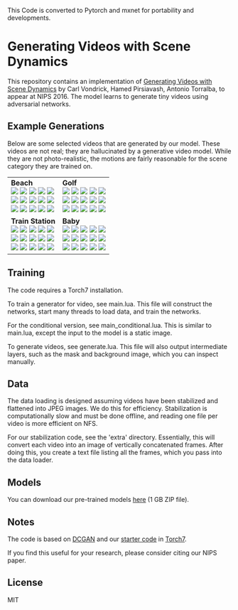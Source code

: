 This Code is converted to Pytorch and mxnet for portability and developments.

Generating Videos with Scene Dynamics
=====================================

This repository contains an implementation of [Generating Videos with Scene Dynamics](http://carlvondrick.com/tinyvideo/) by Carl Vondrick, Hamed Pirsiavash, Antonio Torralba, to appear at NIPS 2016. The model learns to generate tiny videos using adversarial networks.

Example Generations
-------------------
Below are some selected videos that are generated by our model. These videos are not real; they are hallucinated by a generative video model. While they are not photo-realistic, the motions are fairly reasonable for the scene category they are trained on.

<table><tr><td>
<strong>Beach</strong><br>
<img src='http://carlvondrick.com/tinyvideo/supp/supp/beach/1.gif'>
<img src='http://carlvondrick.com/tinyvideo/supp/supp/beach/2.gif'>
<img src='http://carlvondrick.com/tinyvideo/supp/supp/beach/3.gif'>
<img src='http://carlvondrick.com/tinyvideo/supp/supp/beach/4.gif'>
<img src='http://carlvondrick.com/tinyvideo/supp/supp/beach/5.gif'><br>
<img src='http://carlvondrick.com/tinyvideo/supp/supp/beach/6.gif'>
<img src='http://carlvondrick.com/tinyvideo/supp/supp/beach/7.gif'>
<img src='http://carlvondrick.com/tinyvideo/supp/supp/beach/8.gif'>
<img src='http://carlvondrick.com/tinyvideo/supp/supp/beach/9.gif'>
<img src='http://carlvondrick.com/tinyvideo/supp/supp/beach/10.gif'><br>
<img src='http://carlvondrick.com/tinyvideo/supp/supp/beach/11.gif'>
<img src='http://carlvondrick.com/tinyvideo/supp/supp/beach/12.gif'>
<img src='http://carlvondrick.com/tinyvideo/supp/supp/beach/13.gif'>
<img src='http://carlvondrick.com/tinyvideo/supp/supp/beach/14.gif'>
<img src='http://carlvondrick.com/tinyvideo/supp/supp/beach/15.gif'>
</td><td>
<strong>Golf</strong><br>
<img src='http://carlvondrick.com/tinyvideo/supp/supp/golf/1.gif'>
<img src='http://carlvondrick.com/tinyvideo/supp/supp/golf/2.gif'>
<img src='http://carlvondrick.com/tinyvideo/supp/supp/golf/3.gif'>
<img src='http://carlvondrick.com/tinyvideo/supp/supp/golf/4.gif'>
<img src='http://carlvondrick.com/tinyvideo/supp/supp/golf/5.gif'><br>
<img src='http://carlvondrick.com/tinyvideo/supp/supp/golf/6.gif'>
<img src='http://carlvondrick.com/tinyvideo/supp/supp/golf/7.gif'>
<img src='http://carlvondrick.com/tinyvideo/supp/supp/golf/8.gif'>
<img src='http://carlvondrick.com/tinyvideo/supp/supp/golf/9.gif'>
<img src='http://carlvondrick.com/tinyvideo/supp/supp/golf/10.gif'><br>
<img src='http://carlvondrick.com/tinyvideo/supp/supp/golf/11.gif'>
<img src='http://carlvondrick.com/tinyvideo/supp/supp/golf/12.gif'>
<img src='http://carlvondrick.com/tinyvideo/supp/supp/golf/13.gif'>
<img src='http://carlvondrick.com/tinyvideo/supp/supp/golf/14.gif'>
<img src='http://carlvondrick.com/tinyvideo/supp/supp/golf/15.gif'>
</td></tr><tr><td>
<strong>Train Station</strong><br>
<img src='http://carlvondrick.com/tinyvideo/supp/supp/train_station/1.gif'>
<img src='http://carlvondrick.com/tinyvideo/supp/supp/train_station/2.gif'>
<img src='http://carlvondrick.com/tinyvideo/supp/supp/train_station/3.gif'>
<img src='http://carlvondrick.com/tinyvideo/supp/supp/train_station/4.gif'>
<img src='http://carlvondrick.com/tinyvideo/supp/supp/train_station/5.gif'><br>
<img src='http://carlvondrick.com/tinyvideo/supp/supp/train_station/6.gif'>
<img src='http://carlvondrick.com/tinyvideo/supp/supp/train_station/7.gif'>
<img src='http://carlvondrick.com/tinyvideo/supp/supp/train_station/8.gif'>
<img src='http://carlvondrick.com/tinyvideo/supp/supp/train_station/9.gif'>
<img src='http://carlvondrick.com/tinyvideo/supp/supp/train_station/10.gif'><br>
<img src='http://carlvondrick.com/tinyvideo/supp/supp/train_station/11.gif'>
<img src='http://carlvondrick.com/tinyvideo/supp/supp/train_station/12.gif'>
<img src='http://carlvondrick.com/tinyvideo/supp/supp/train_station/13.gif'>
<img src='http://carlvondrick.com/tinyvideo/supp/supp/train_station/14.gif'>
<img src='http://carlvondrick.com/tinyvideo/supp/supp/train_station/15.gif'>
</td><td>
<strong>Baby</strong><br>
<img src='http://carlvondrick.com/tinyvideo/supp/supp/hospital/1.gif'>
<img src='http://carlvondrick.com/tinyvideo/supp/supp/hospital/2.gif'>
<img src='http://carlvondrick.com/tinyvideo/supp/supp/hospital/3.gif'>
<img src='http://carlvondrick.com/tinyvideo/supp/supp/hospital/4.gif'>
<img src='http://carlvondrick.com/tinyvideo/supp/supp/hospital/5.gif'><br>
<img src='http://carlvondrick.com/tinyvideo/supp/supp/hospital/6.gif'>
<img src='http://carlvondrick.com/tinyvideo/supp/supp/hospital/7.gif'>
<img src='http://carlvondrick.com/tinyvideo/supp/supp/hospital/8.gif'>
<img src='http://carlvondrick.com/tinyvideo/supp/supp/hospital/9.gif'>
<img src='http://carlvondrick.com/tinyvideo/supp/supp/hospital/10.gif'><br>
<img src='http://carlvondrick.com/tinyvideo/supp/supp/hospital/11.gif'>
<img src='http://carlvondrick.com/tinyvideo/supp/supp/hospital/12.gif'>
<img src='http://carlvondrick.com/tinyvideo/supp/supp/hospital/13.gif'>
<img src='http://carlvondrick.com/tinyvideo/supp/supp/hospital/14.gif'>
<img src='http://carlvondrick.com/tinyvideo/supp/supp/hospital/15.gif'>
</td></tr></table>



Training
--------

The code requires a Torch7 installation. 

To train a generator for video, see main.lua. This file will construct the networks, start many threads to load data, and train the networks.

For the conditional version, see main_conditional.lua. This is similar to main.lua, except the input to the model is a static image.

To generate videos, see generate.lua. This file will also output intermediate layers,
such as the mask and background image, which you can inspect manually.

Data
----
The data loading is designed assuming videos have been stabilized and flattened
into JPEG images. We do this for efficiency. Stabilization is computationally slow and
must be done offline, and reading one file per video is more efficient on NFS.

For our stabilization code, see the 'extra' directory.
Essentially, this will convert each video into an image of vertically
concatenated frames. After doing this, you create a text file listing
all the frames, which you pass into the data loader.

Models
------
You can download our pre-trained models [here](https://drive.google.com/file/d/0B-xMJ5CYz_F9QS1BTE5yWl9aUWs/view?usp=sharing) (1 GB ZIP file).

Notes
-----
The code is based on [DCGAN](https://github.com/soumith/dcgan.torch) and our [starter code](https://github.com/cvondrick/torch-starter) in [Torch7](https://github.com/torch/torch7).

If you find this useful for your research, please consider citing our NIPS
paper.

License
-------
MIT
